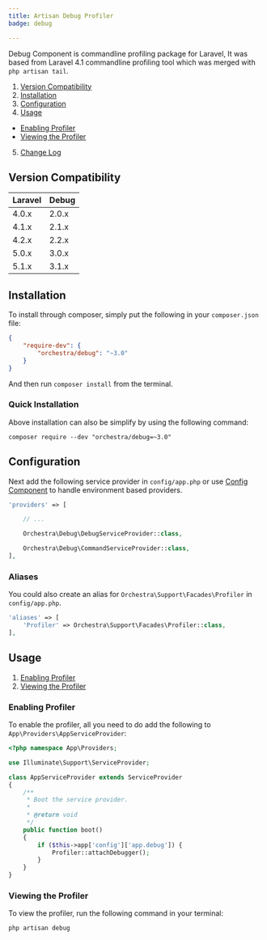 ```yaml
---
title: Artisan Debug Profiler
badge: debug

---
```


Debug Component is commandline profiling package for Laravel, It was based from Laravel 4.1 commandline profiling tool which was merged with `php artisan tail`.

1. [Version Compatibility](#compatibility)
2. [Installation](#installation)
3. [Configuration](#configuration)
4. [Usage](#usage)
  - [Enabling Profiler](#enabling-profiler)
  - [Viewing the Profiler](#viewing-the-profiler)
5. [Change Log]({doc-url}/components/debug/changes#v3-0)

<a name="compatibility"></a>
## Version Compatibility

Laravel    | Debug
:----------|:----------
 4.0.x     | 2.0.x
 4.1.x     | 2.1.x
 4.2.x     | 2.2.x
 5.0.x     | 3.0.x
 5.1.x     | 3.1.x

<a name="installation"></a>
## Installation

To install through composer, simply put the following in your `composer.json` file:

```json
{
    "require-dev": {
        "orchestra/debug": "~3.0"
    }
}
```

And then run `composer install` from the terminal.

<a name="quick-installation"></a>
### Quick Installation

Above installation can also be simplify by using the following command:

    composer require --dev "orchestra/debug=~3.0"

<a name="configuration"></a>
## Configuration

Next add the following service provider in `config/app.php` or use [Config Component]({doc-url}/components/config) to handle environment based providers.

```php
'providers' => [

    // ...

    Orchestra\Debug\DebugServiceProvider::class,

    Orchestra\Debug\CommandServiceProvider::class,
],
```

### Aliases

You could also create an alias for `Orchestra\Support\Facades\Profiler` in `config/app.php`.

```php
'aliases' => [
    'Profiler' => Orchestra\Support\Facades\Profiler::class,
],
```

<a name="usage"></a>
## Usage

1. [Enabling Profiler](#enabling-profiler)
2. [Viewing the Profiler](#viewing-the-profiler)

<a name="enabling-profiler"></a>
### Enabling Profiler

To enable the profiler, all you need to do add the following to `App\Providers\AppServiceProvider`:

```php
<?php namespace App\Providers;

use Illuminate\Support\ServiceProvider;

class AppServiceProvider extends ServiceProvider
{
    /**
     * Boot the service provider.
     *
     * @return void
     */
    public function boot()
    {
        if ($this->app['config']['app.debug']) {
            Profiler::attachDebugger();
        }
    }
}
```

<a name="viewing-the-profiler"></a>
### Viewing the Profiler

To view the profiler, run the following command in your terminal:

    php artisan debug

